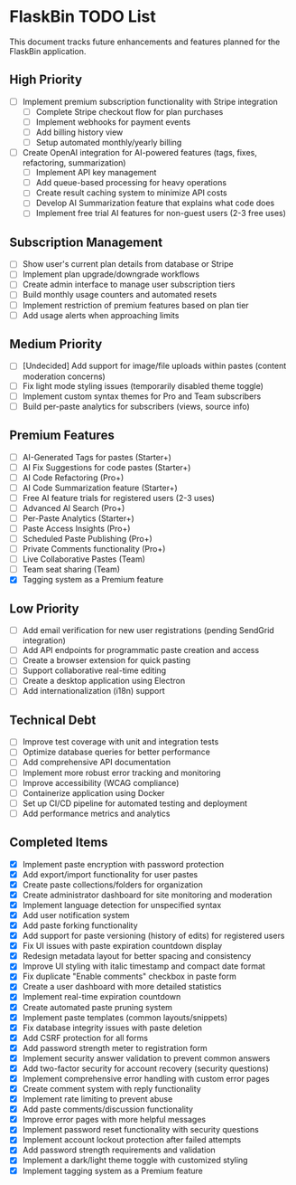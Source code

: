 # FlaskBin TODO List
This document tracks future enhancements and features planned for the FlaskBin application.
## High Priority
- [ ] Implement premium subscription functionality with Stripe integration
  - [ ] Complete Stripe checkout flow for plan purchases
  - [ ] Implement webhooks for payment events
  - [ ] Add billing history view
  - [ ] Setup automated monthly/yearly billing
- [ ] Create OpenAI integration for AI-powered features (tags, fixes, refactoring, summarization)
  - [ ] Implement API key management
  - [ ] Add queue-based processing for heavy operations
  - [ ] Create result caching system to minimize API costs
  - [ ] Develop AI Summarization feature that explains what code does
  - [ ] Implement free trial AI features for non-guest users (2-3 free uses)

## Subscription Management
- [ ] Show user's current plan details from database or Stripe
- [ ] Implement plan upgrade/downgrade workflows
- [ ] Create admin interface to manage user subscription tiers
- [ ] Build monthly usage counters and automated resets
- [ ] Implement restriction of premium features based on plan tier
- [ ] Add usage alerts when approaching limits

## Medium Priority
- [ ] [Undecided] Add support for image/file uploads within pastes (content moderation concerns)
- [ ] Fix light mode styling issues (temporarily disabled theme toggle)
- [ ] Implement custom syntax themes for Pro and Team subscribers
- [ ] Build per-paste analytics for subscribers (views, source info)

## Premium Features
- [ ] AI-Generated Tags for pastes (Starter+)
- [ ] AI Fix Suggestions for code pastes (Starter+)
- [ ] AI Code Refactoring (Pro+)
- [ ] AI Code Summarization feature (Starter+)
- [ ] Free AI feature trials for registered users (2-3 uses)
- [ ] Advanced AI Search (Pro+)
- [ ] Per-Paste Analytics (Starter+)
- [ ] Paste Access Insights (Pro+)
- [ ] Scheduled Paste Publishing (Pro+)
- [ ] Private Comments functionality (Pro+)
- [ ] Live Collaborative Pastes (Team)
- [ ] Team seat sharing (Team)
- [x] Tagging system as a Premium feature
## Low Priority
- [ ] Add email verification for new user registrations (pending SendGrid integration)
- [ ] Add API endpoints for programmatic paste creation and access
- [ ] Create a browser extension for quick pasting
- [ ] Support collaborative real-time editing
- [ ] Create a desktop application using Electron
- [ ] Add internationalization (i18n) support
## Technical Debt
- [ ] Improve test coverage with unit and integration tests
- [ ] Optimize database queries for better performance
- [ ] Add comprehensive API documentation
- [ ] Implement more robust error tracking and monitoring
- [ ] Improve accessibility (WCAG compliance)
- [ ] Containerize application using Docker
- [ ] Set up CI/CD pipeline for automated testing and deployment
- [ ] Add performance metrics and analytics
## Completed Items
- [x] Implement paste encryption with password protection
- [x] Add export/import functionality for user pastes
- [x] Create paste collections/folders for organization
- [x] Create administrator dashboard for site monitoring and moderation
- [x] Implement language detection for unspecified syntax
- [x] Add user notification system
- [x] Add paste forking functionality
- [x] Add support for paste versioning (history of edits) for registered users
- [x] Fix UI issues with paste expiration countdown display
- [x] Redesign metadata layout for better spacing and consistency
- [x] Improve UI styling with italic timestamp and compact date format
- [x] Fix duplicate "Enable comments" checkbox in paste form
- [x] Create a user dashboard with more detailed statistics
- [x] Implement real-time expiration countdown
- [x] Create automated paste pruning system
- [x] Implement paste templates (common layouts/snippets)
- [x] Fix database integrity issues with paste deletion
- [x] Add CSRF protection for all forms
- [x] Add password strength meter to registration form
- [x] Implement security answer validation to prevent common answers
- [x] Add two-factor security for account recovery (security questions)
- [x] Implement comprehensive error handling with custom error pages
- [x] Create comment system with reply functionality
- [x] Implement rate limiting to prevent abuse
- [x] Add paste comments/discussion functionality
- [x] Improve error pages with more helpful messages
- [x] Implement password reset functionality with security questions
- [x] Implement account lockout protection after failed attempts
- [x] Add password strength requirements and validation
- [x] Implement a dark/light theme toggle with customized styling
- [x] Implement tagging system as a Premium feature
